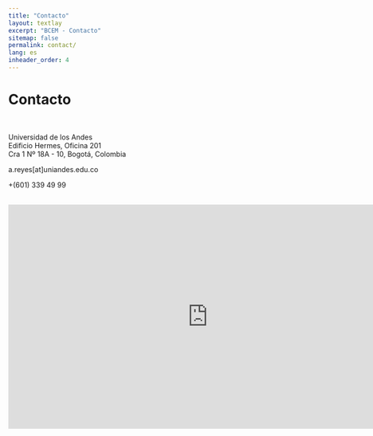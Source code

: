 ```yaml
---
title: "Contacto"
layout: textlay
excerpt: "BCEM - Contacto"
sitemap: false
permalink: contact/
lang: es
inheader_order: 4
---
```


# Contacto


<br>

<i class="fa fa-map-marker"></i> 
Universidad de los Andes <br>
Edificio Hermes, Oficina 201 <br>
Cra 1 Nº 18A - 10, Bogotá, Colombia <br>

<i class="fa fa-envelope-o"></i> a.reyes[at]uniandes.edu.co

<i class="fa fa-phone"></i> +(601) 339 49 99


<br>

<!-- <div class="map" markdown="0">
<div id="googleMaps" class="templatemo-map"></div>
</div> -->

<div class="map" markdown="0">
<iframe src="https://www.google.com/maps/embed?pb=!1m18!1m12!1m3!1d31815.668198550386!2d-74.0870103652344!3d4.60145120000004!2m3!1f0!2f0!3f0!3m2!1i1024!2i768!4f13.1!3m3!1m2!1s0x8e3f99a4a139d173%3A0x9450ef2bb74cd95b!2sCra.%201%20%2318a-10%2C%20Bogot%C3%A1!5e0!3m2!1sen!2sco!4v1691281105033!5m2!1sen!2sco" width="800" height="450" style="border:0;" allowfullscreen="" loading="lazy" referrerpolicy="no-referrer-when-downgrade"></iframe>
</div>

<br>
<br>
